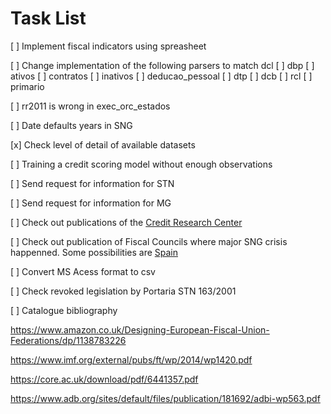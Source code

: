Task List
===

[ ] Implement fiscal indicators using spreasheet

[ ] Change implementation of the following parsers to match dcl
    [ ] dbp
    [ ] ativos
    [ ] contratos
    [ ] inativos
    [ ] deducao_pessoal
    [ ] dtp
    [ ] dcb
    [ ] rcl
    [ ] primario

[ ] rr2011 is wrong in exec_orc_estados
    
[ ] Date defaults years in SNG

[x] Check level of detail of available datasets 

[ ] Training a credit scoring model without enough observations

[ ] Send request for information for STN

[ ] Send request for information for MG

[ ] Check out publications of the [Credit Research Center](https://www.business-school.ed.ac.uk/crc/research)

[ ] Check out publication of Fiscal Councils where major SNG crisis happenned. Some possibilities are [Spain](http://www.airef.es/en/)

[ ] Convert MS Acess format to csv

[ ] Check revoked legislation by Portaria STN 163/2001

[ ] Catalogue bibliography
    
https://www.amazon.co.uk/Designing-European-Fiscal-Union-Federations/dp/1138783226

https://www.imf.org/external/pubs/ft/wp/2014/wp1420.pdf

https://core.ac.uk/download/pdf/6441357.pdf

https://www.adb.org/sites/default/files/publication/181692/adbi-wp563.pdf